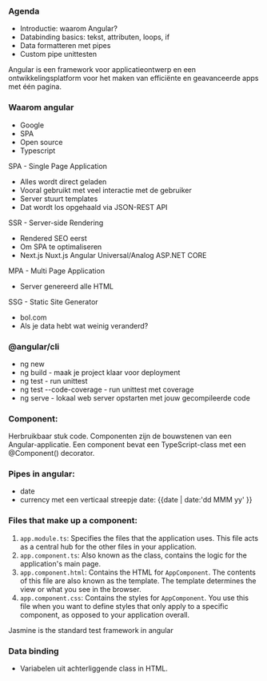 ### Agenda
- Introductie: waarom Angular?
- Databinding basics: tekst, attributen, loops, if
- Data formatteren met pipes
- Custom pipe unittesten

Angular is een framework voor applicatieontwerp en een ontwikkelingsplatform voor het maken van efficiënte en geavanceerde apps met één pagina.

### Waarom angular
- Google
- SPA
- Open source
- Typescript

SPA - Single Page Application
- Alles wordt direct geladen
- Vooral gebruikt met veel interactie met de gebruiker
- Server stuurt templates
- Dat wordt los opgehaald via JSON-REST API

SSR - Server-side Rendering
- Rendered SEO eerst
- Om SPA te optimaliseren
- Next.js Nuxt.js Angular Universal/Analog ASP.NET CORE

MPA - Multi Page Application
- Server genereerd alle HTML

SSG - Static Site Generator
- bol.com
- Als je data hebt wat weinig veranderd?

### @angular/cli
- ng new <projectnaam>
- ng build - maak je project klaar voor deployment
- ng test - run unittest
- ng test --code-coverage - run unittest met coverage
- ng serve - lokaal web server opstarten met jouw gecompileerde code 

### Component:
Herbruikbaar stuk code.
Componenten zijn de bouwstenen van een Angular-applicatie. Een component bevat een TypeScript-class met een @Component() decorator.

### Pipes in angular:
- date
- currency
met een verticaal streepje
date: {{date | date:'dd MMM yy' }}

### Files that make up a component:
1. `app.module.ts`: Specifies the files that the application uses. This file acts as a central hub for the other files in your application.
2. `app.component.ts`: Also known as the class, contains the logic for the application's main page.
3. `app.component.html`: Contains the HTML for `AppComponent`. The contents of this file are also known as the template. The template determines the view or what you see in the browser.
4. `app.component.css`: Contains the styles for `AppComponent`. You use this file when you want to define styles that only apply to a specific component, as opposed to your application overall.

Jasmine is the standard test framework in angular

### Data binding
- Variabelen uit achterliggende class in HTML.